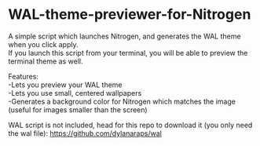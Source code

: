 # WAL-theme-previewer-for-Nitrogen
A simple script which launches Nitrogen, and generates the WAL theme when you click apply.<br />
If you launch this script from your terminal, you will be able to preview the terminal theme as well.

Features: <br />
-Lets you preview your WAL theme<br />
-Lets you use small, centered wallpapers <br />
-Generates a background color for Nitrogen which matches the image (useful for images smaller than the screen) <br />

WAL script is not included, head for this repo to download it (you only need the wal file):
https://github.com/dylanaraps/wal
